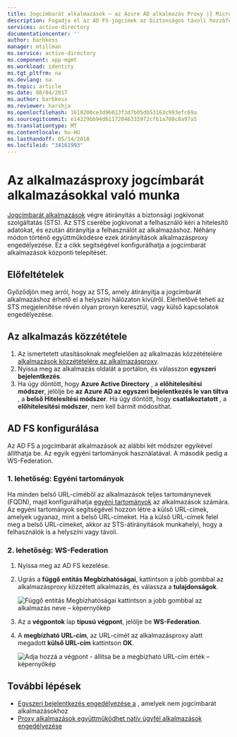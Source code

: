 ```yaml
---
title: Jogcímbarát alkalmazások – az Azure AD alkalmazás Proxy |} Microsoft Docs
description: Fogadja el az AD FS-jogcímek az biztonságos távoli hozzáférést a felhasználók által a helyszínen ASP.NET alkalmazások közzétételének módját.
services: active-directory
documentationcenter: ''
author: barbkess
manager: mtillman
ms.service: active-directory
ms.component: app-mgmt
ms.workload: identity
ms.tgt_pltfrm: na
ms.devlang: na
ms.topic: article
ms.date: 08/04/2017
ms.author: barbkess
ms.reviewer: harshja
ms.openlocfilehash: 1618200ce3d96013f3d7b05db53163c993efc69a
ms.sourcegitcommit: e14229bb94d61172046335972cfb1a708c8a97a5
ms.translationtype: MT
ms.contentlocale: hu-HU
ms.lasthandoff: 05/14/2018
ms.locfileid: "34161993"
---
```

# <a name="working-with-claims-aware-apps-in-application-proxy"></a>Az alkalmazásproxy jogcímbarát alkalmazásokkal való munka
[Jogcímbarát alkalmazások](https://msdn.microsoft.com/library/windows/desktop/bb736227.aspx) végre átirányítás a biztonsági jogkivonat szolgáltatás (STS). Az STS cserébe jogkivonat a felhasználó kéri a hitelesítő adatokat, és ezután átirányítja a felhasználót az alkalmazáshoz. Néhány módon történő együttműködésre ezek átirányítások alkalmazásproxy engedélyezése. Ez a cikk segítségével konfigurálhatja a jogcímbarát alkalmazások központi telepítését. 

## <a name="prerequisites"></a>Előfeltételek
Győződjön meg arról, hogy az STS, amely átirányítja a jogcímbarát alkalmazáshoz érhető el a helyszíni hálózaton kívülről. Elérhetővé teheti az STS megjelenítése révén olyan proxyn keresztül, vagy külső kapcsolatok engedélyezése. 

## <a name="publish-your-application"></a>Az alkalmazás közzététele

1. Az ismertetett utasításoknak megfelelően az alkalmazás közzétételére [alkalmazások közzétételére az alkalmazásproxy](application-proxy-publish-azure-portal.md).
2. Nyissa meg az alkalmazás oldalát a portálon, és válasszon **egyszeri bejelentkezés**.
3. Ha úgy döntött, hogy **Azure Active Directory** , a **előhitelesítési módszer**, jelölje be **az Azure AD az egyszeri bejelentkezés le van tiltva** , a **belső Hitelesítési módszer**. Ha úgy döntött, hogy **csatlakoztatott** , a **előhitelesítési módszer**, nem kell bármit módosíthat.

## <a name="configure-adfs"></a>AD FS konfigurálása

Az AD FS a jogcímbarát alkalmazások az alábbi két módszer egyikével állíthatja be. Az egyik egyéni tartományok használatával. A második pedig a WS-Federation. 

### <a name="option-1-custom-domains"></a>1. lehetőség: Egyéni tartományok

Ha minden belső URL-címéből az alkalmazások teljes tartománynevek (FQDN), majd konfigurálhatja [egyéni tartományok](application-proxy-configure-custom-domain.md) az alkalmazások számára. Az egyéni tartományok segítségével hozzon létre a külső URL-címek, amelyek ugyanaz, mint a belső URL-címeket. Ha a külső URL-címek felel meg a belső URL-címeket, akkor az STS-átirányítások munkahelyi, hogy a felhasználók is a helyszíni vagy távoli. 

### <a name="option-2-ws-federation"></a>2. lehetőség: WS-Federation

1. Nyissa meg az AD FS kezelése.
2. Ugrás a **függő entitás Megbízhatóságai**, kattintson a jobb gombbal az alkalmazásproxy közzétett alkalmazás, és válassza a **tulajdonságok**.  

   ![Függő entitás Megbízhatóságai kattintson a jobb gombbal az alkalmazás neve – képernyőkép](./media/application-proxy-configure-for-claims-aware-applications/appproxyrelyingpartytrust.png)  

3. Az a **végpontok** lap **típusú végpont**, jelölje be **WS-Federation**.
4. A **megbízható URL-cím**, az URL-címét az alkalmazásproxy alatt megadott **külső URL-cím** kattintson **OK**.  

   ![Adja hozzá a végpont - állítsa be a megbízható URL-cím érték – képernyőkép](./media/application-proxy-configure-for-claims-aware-applications/appproxyendpointtrustedurl.png)  

## <a name="next-steps"></a>További lépések
* [Egyszeri bejelentkezés engedélyezése a](application-proxy-single-sign-on.md) , amelyek nem jogcímbarát alkalmazásokhoz
* [Proxy alkalmazások együttműködhet natív ügyfél alkalmazások engedélyezése](application-proxy-configure-native-client-application.md)


